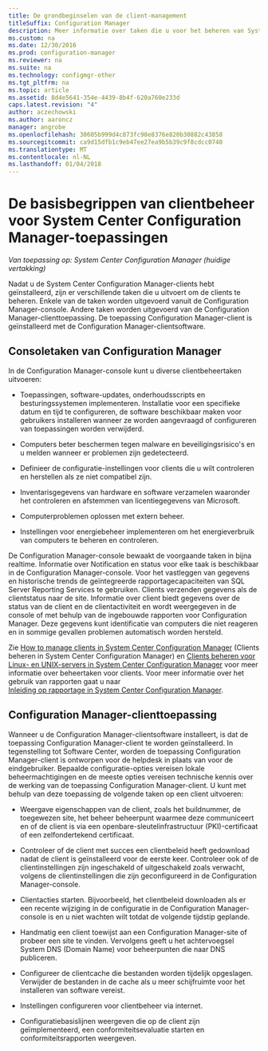 ```yaml
---
title: De grondbeginselen van de client-management
titleSuffix: Configuration Manager
description: Meer informatie over taken die u voor het beheren van System Center Configuration Manager-clients worden uitgevoerd.
ms.custom: na
ms.date: 12/30/2016
ms.prod: configuration-manager
ms.reviewer: na
ms.suite: na
ms.technology: configmgr-other
ms.tgt_pltfrm: na
ms.topic: article
ms.assetid: 8d4e5641-354e-4439-8b4f-620a760e233d
caps.latest.revision: "4"
author: aczechowski
ms.author: aaroncz
manager: angrobe
ms.openlocfilehash: 30605b999d4c873fc98e8376e820b30882c43858
ms.sourcegitcommit: ca9d15dfb1c9eb47ee27ea9b5b39c9f8cdcc0748
ms.translationtype: MT
ms.contentlocale: nl-NL
ms.lasthandoff: 01/04/2018
---
```

# <a name="fundamentals-of-client-management-tasks-for-system-center-configuration-manager"></a>De basisbegrippen van clientbeheer voor System Center Configuration Manager-toepassingen

*Van toepassing op: System Center Configuration Manager (huidige vertakking)*

Nadat u de System Center Configuration Manager-clients hebt geïnstalleerd, zijn er verschillende taken die u uitvoert om de clients te beheren.  Enkele van de taken worden uitgevoerd vanuit de Configuration Manager-console. Andere taken worden uitgevoerd van de Configuration Manager-clienttoepassing. De toepassing Configuration Manager-client is geïnstalleerd met de Configuration Manager-clientsoftware.

## <a name="configuration-manager-console-tasks"></a>Consoletaken van Configuration Manager
 In de Configuration Manager-console kunt u diverse clientbeheertaken uitvoeren:  

-   Toepassingen, software-updates, onderhoudsscripts en besturingssystemen implementeren. Installatie voor een specifieke datum en tijd te configureren, de software beschikbaar maken voor gebruikers installeren wanneer ze worden aangevraagd of configureren van toepassingen worden verwijderd.  

-   Computers beter beschermen tegen malware en beveiligingsrisico's en u melden wanneer er problemen zijn gedetecteerd.  

-   Definieer de configuratie-instellingen voor clients die u wilt controleren en herstellen als ze niet compatibel zijn.  

-   Inventarisgegevens van hardware en software verzamelen waaronder het controleren en afstemmen van licentiegegevens van Microsoft.  

-   Computerproblemen oplossen met extern beheer.  

-   Instellingen voor energiebeheer implementeren om het energieverbruik van computers te beheren en controleren.  

De Configuration Manager-console bewaakt de voorgaande taken in bijna realtime. Informatie over Notification en status voor elke taak is beschikbaar in de Configuration Manager-console. Voor het vastleggen van gegevens en historische trends de geïntegreerde rapportagecapaciteiten van SQL Server Reporting Services te gebruiken. Clients verzenden gegevens als de clientstatus naar de site.  Informatie over client biedt gegevens over de status van de client en de clientactiviteit en wordt weergegeven in de console of met behulp van de ingebouwde rapporten voor Configuration Manager. Deze gegevens kunt identificatie van computers die niet reageren en in sommige gevallen problemen automatisch worden hersteld.  

 Zie [How to manage clients in System Center Configuration Manager](../../core/clients/manage/manage-clients.md) (Clients beheren in System Center Configuration Manager) en [Clients beheren voor Linux- en UNIX-servers in System Center Configuration Manager](../../core/clients/manage/manage-clients-for-linux-and-unix-servers.md) voor meer informatie over beheertaken voor clients. Voor meer informatie over het gebruik van rapporten gaat u naar   
            [Inleiding op rapportage in System Center Configuration Manager](../../core/servers/manage/introduction-to-reporting.md).  

## <a name="configuration-manager-client-application"></a>Configuration Manager-clienttoepassing  
 Wanneer u de Configuration Manager-clientsoftware installeert, is dat de toepassing Configuration Manager-client te worden geïnstalleerd. In tegenstelling tot Software Center, worden de toepassing Configuration Manager-client is ontworpen voor de helpdesk in plaats van voor de eindgebruiker. Bepaalde configuratie-opties vereisen lokale beheermachtigingen en de meeste opties vereisen technische kennis over de werking van de toepassing Configuration Manager-client. U kunt met behulp van deze toepassing de volgende taken op een client uitvoeren:  

-   Weergave eigenschappen van de client, zoals het buildnummer, de toegewezen site, het beheer beheerpunt waarmee deze communiceert en of de client is via een openbare-sleutelinfrastructuur (PKI)-certificaat of een zelfondertekend certificaat.  

-   Controleer of de client met succes een clientbeleid heeft gedownload nadat de client is geïnstalleerd voor de eerste keer. Controleer ook of de clientinstellingen zijn ingeschakeld of uitgeschakeld zoals verwacht, volgens de clientinstellingen die zijn geconfigureerd in de Configuration Manager-console.  

-   Clientacties starten. Bijvoorbeeld, het clientbeleid downloaden als er een recente wijziging in de configuratie in de Configuration Manager-console is en u niet wachten wilt totdat de volgende tijdstip geplande.  

-   Handmatig een client toewijst aan een Configuration Manager-site of probeer een site te vinden. Vervolgens geeft u het achtervoegsel System DNS (Domain Name) voor beheerpunten die naar DNS publiceren.  

-   Configureer de clientcache die bestanden worden tijdelijk opgeslagen. Verwijder de bestanden in de cache als u meer schijfruimte voor het installeren van software vereist.  

-   Instellingen configureren voor clientbeheer via internet.  

-   Configuratiebasislijnen weergeven die op de client zijn geïmplementeerd, een conformiteitsevaluatie starten en conformiteitsrapporten weergeven.  
